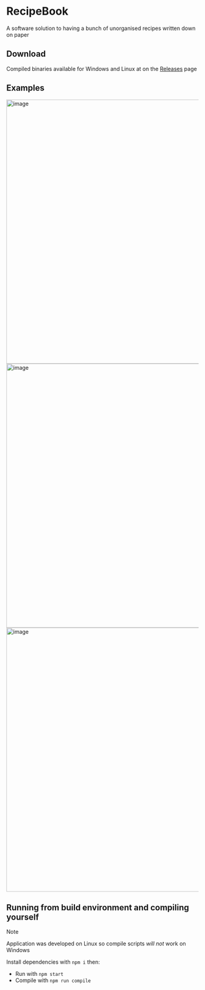 # RecipeBook

A software solution to having a bunch of unorganised recipes written down on paper

## Download

Compiled binaries available for Windows and Linux at on the <a href="https://github.com/cheesits456/RecipeBook/releases">Releases</a> page

## Examples

<img width="1214" height="690" alt="image" src="https://github.com/user-attachments/assets/7aa66d62-8a4a-4ddb-9570-6f2b3ced4720" />
<img width="1214" height="690" alt="image" src="https://github.com/user-attachments/assets/07af1cec-9779-4833-98dc-9f5a251576b9" />
<img width="1214" height="690" alt="image" src="https://github.com/user-attachments/assets/f4b0518b-1215-4ebb-90ae-58c6260878a6" />

## Running from build environment and compiling yourself

> [!NOTE]
> Application was developed on Linux so compile scripts _will not_ work on Windows

Install dependencies with `npm i` then:

- Run with `npm start`
- Compile with `npm run compile`
